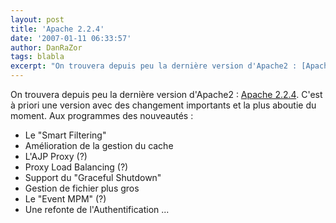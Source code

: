 ```yaml
---
layout: post
title: 'Apache 2.2.4'
date: '2007-01-11 06:33:57'
author: DanRaZor
tags: blabla
excerpt: "On trouvera depuis peu la dernière version d'Apache2 : [Apache 2.2.4](http://httpd.apache.org/download.cgi).     \nC'est à priori une version avec des changement importants et la plus aboutie du moment.   Aux programmes des nouveautés :   \n  \n* Le &quot;Smart Filtering&quot;   * Amélioration de la gestion du cache   *      …"
---
```


On trouvera depuis peu la dernière version d'Apache2 : [Apache 2.2.4](http://httpd.apache.org/download.cgi).
C'est à priori une version avec des changement importants et la plus aboutie du moment.   Aux programmes des nouveautés :

* Le &quot;Smart Filtering&quot;
* Amélioration de la gestion du cache
* L'AJP Proxy (?)
* Proxy Load Balancing (?)
* Support du &quot;Graceful Shutdown&quot;
* Gestion de fichier plus gros
* Le &quot;Event MPM&quot; (?)
* Une refonte de l'Authentification ...
